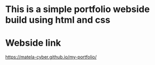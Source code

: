 # This is a simple portfolio webside build using html and css

# Webside link

https://matela-cyber.github.io/my-portfolio/
